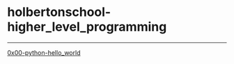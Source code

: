 # holbertonschool-higher_level_programming

------------

[0x00-python-hello_world](http://https://github.com/valerepetto14/holbertonschool-higher_level_programming/tree/master/0x00-python-hello_world "0x00-python-hello_world")
